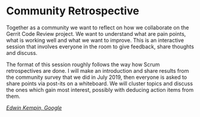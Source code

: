 # Community Retrospective

Together as a community we want to reflect on how we collaborate on the Gerrit
Code Review project. We want to understand what are pain points, what is working
well and what we want to improve. This is an interactive session that involves
everyone in the room to give feedback, share thoughts and discuss.

The format of this session roughly follows the way how Scrum retrospectives are
done. I will make an introduction and share results from the community survey
that we did in July 2019, then everyone is asked to share points via post-its on
a whiteboard. We will cluster topics and discuss the ones which gain most
interest, possibly with deducing action items from them.

*[Edwin Kempin, Google](../speakers.md#ekempin)*
